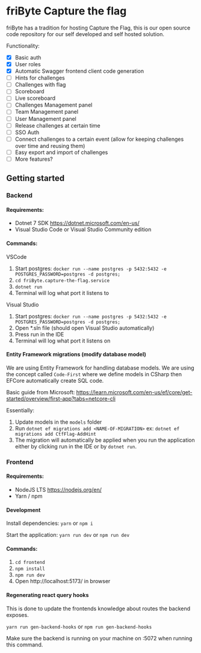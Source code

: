 # friByte Capture the flag

friByte has a tradition for hosting Capture the Flag, this is our open source code repository for our self developed and self hosted solution.

Functionality:

- [x] Basic auth
- [x] User roles
- [x] Automatic Swagger frontend client code generation
- [ ] Hints for challenges
- [ ] Challenges with flag
- [ ] Scoreboard
- [ ] Live scoreboard
- [ ] Challenges Management panel
- [ ] Team Management panel
- [ ] User Management panel
- [ ] Release challenges at certain time
- [ ] SSO Auth
- [ ] Connect challenges to a certain event (allow for keeping challenges over time and reusing them)
- [ ] Easy export and import of challenges
- [ ] More features?

## Getting started

### Backend

#### Requirements:

- Dotnet 7 SDK https://dotnet.microsoft.com/en-us/
- Visual Studio Code or Visual Studio Community edition

#### Commands:

VSCode

1. Start postgres: `docker run --name postgres -p 5432:5432 -e POSTGRES_PASSWORD=postgres -d postgres;`
2. `cd friByte.capture-the-flag.service`
3. `dotnet run`
4. Terminal will log what port it listens to

Visual Studio

1. Start postgres: `docker run --name postgres -p 5432:5432 -e POSTGRES_PASSWORD=postgres -d postgres;`
2. Open \*.sln file (should open Visual Studio automatically)
3. Press run in the IDE
4. Terminal will log what port it listens on

#### Entity Framework migrations (modify database model)

We are using Entity Framework for handling database models. We are using the concept called `Code-First` where we define models in CSharp then EFCore automatically create SQL code.

Basic guide from Microsoft: https://learn.microsoft.com/en-us/ef/core/get-started/overview/first-app?tabs=netcore-cli

Essentially:

1. Update models in the `models` folder
2. Run `dotnet ef migrations add <NAME-OF-MIGRATION>` ex: `dotnet ef migrations add CtfFlag-AddHint`
3. The migration will automatically be applied when you run the application either by clicking run in the IDE or by `dotnet run`.

### Frontend

#### Requirements:

- NodeJS LTS https://nodejs.org/en/
- Yarn / npm

#### Development

Install dependencies: `yarn` or `npm i`

Start the application: `yarn run dev` or `npm run dev`

#### Commands:

1. `cd frontend`
2. `npm install`
3. `npm run dev`
4. Open http://localhost:5173/ in browser

#### Regenerating react query hooks

This is done to update the frontends knowledge about routes the backend exposes.

`yarn run gen-backend-hooks` or `npm run gen-backend-hooks`

Make sure the backend is running on your machine on :5072 when running this command.

